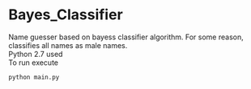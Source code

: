 # Bayes_Classifier
Name guesser based on bayess classifier algorithm. For some reason, classifies all names as male names.  
Python 2.7 used  
To run execute
```
python main.py
```
